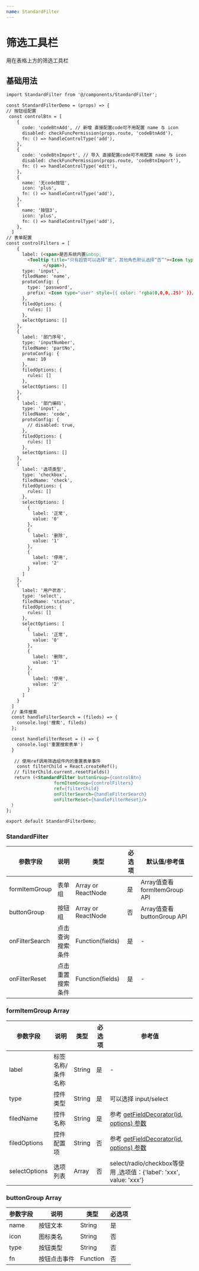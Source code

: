 ```yaml
---
name: StandardFilter
---
```

# 筛选工具栏

用在表格上方的筛选工具栏

## 基础用法

```html
import StandardFilter from '@/components/StandardFilter';

const StandardFilterDemo = (props) => {
// 按钮组配置
 const controlBtn = [
    {
      code: 'codeBtnAdd', // 新增 直接配置code可不用配置 name 与 icon
      disabled: checkFuncPermission(props.route, 'codeBtnAdd'),
      fn: () => handleControlType('add'),
    },
    {
      code: 'codeBtnImport', // 导入 直接配置code可不用配置 name 与 icon
      disabled: checkFuncPermission(props.route, 'codeBtnImport'),
      fn: () => handleControlType('edit'),
    },
    {
      name: '无code按钮',
      icon: 'plus',
      fn: () => handleControlType('add'),
    },
    {
      name: '按钮3',
      icon: 'plus',
      fn: () => handleControlType('add'),
    },
  ]
// 表单配置
const controlFilters = [
    {
      label: (<span>是否系统内置&nbsp;
        <Tooltip title="只有超管可以选择“是”，其他角色默认选择“否”"><Icon type="info-circle" /></Tooltip>
              </span>),
      type: 'input',
      filedName: 'name',
      protoConfig: {
        type: 'password',
        prefix: <Icon type="user" style={{ color: 'rgba(0,0,0,.25)' }}/>
      },
      filedOptions: {
        rules: []
      },
      selectOptions: []
    },
    {
      label: '部门序号',
      type: 'inputNumber',
      filedName: 'partNo',
      protoConfig: {
        max: 10
      },
      filedOptions: {
        rules: []
      },
      selectOptions: []
    },
    {
      label: '部门编码',
      type: 'input',
      filedName: 'code',
      protoConfig: {
        // disabled: true,
      },
      filedOptions: {
        rules: []
      },
      selectOptions: []
    },
    {
      label: '选项类型',
      type: 'checkbox',
      filedName: 'check',
      filedOptions: {
        rules: []
      },
      selectOptions: [
        {
          label: '正常',
          value: '0'
        },
        {
          label: '删除',
          value: '1'
        },
        {
          label: '停用',
          value: '2'
        }
      ]
    },
    {
      label: '用户状态',
      type: 'select',
      filedName: 'status',
      filedOptions: {
        rules: []
      },
      selectOptions: [
        {
          label: '正常',
          value: '0'
        },
        {
          label: '删除',
          value: '1'
        },
        {
          label: '停用',
          value: '2'
        }
      ]
    }
  ]
  // 条件搜索
  const handleFilterSearch = (fileds) => {
    console.log('搜索', fileds)
  };

  const handleFilterReset = () => {
    console.log('重置搜索表单')
  }
  
   // 使用ref调用筛选组件内的重置表单事件 
    const filterChild = React.createRef();
   // filterChild.current.resetFields()
   return (<StandardFilter buttonGroup={controlBtn} 
                  formItemGroup={controlFilters}
                  ref={filterChild}
                  onFilterSearch={handleFilterSearch}
                  onFilterReset={handleFilterReset}/>
  ）
};

export default StandardFilterDemo;
```

### StandardFilter
| 参数字段      | 说明  |   类型   |必选项| 默认值/参考值|
|----------|------|-------------|------|------|
| formItemGroup | 表单组 | Array or ReactNode | 是 | Array值查看 formItemGroup API |
| buttonGroup | 按钮组 | Array or ReactNode  | 否 | Array值查看 buttonGroup API |
| onFilterSearch | 点击查询搜索条件 | Function(fields) | 是 | - |
| onFilterReset | 点击重置搜索条件 | Function(fields) | 是 | -|


### formItemGroup Array
| 参数字段      | 说明  |   类型   |必选项| 参考值|
|----------|------|-------------|------|------|
| label | 标签名称/条件名称 | String | 是 |- |
| type | 控件类型 | String | 是 | 可以选择 input/select |
| filedName | 控件名称 | String | 是 |参考  [getFieldDecorator(id, options) 参数](https://ant.design/components/form-cn/#getFieldDecorator(id,-options)-参数) |
| filedOptions | 控件配置项 | String | 否 |参考  [getFieldDecorator(id, options) 参数](https://ant.design/components/form-cn/#getFieldDecorator(id,-options)-参数) |
| selectOptions | 选项列表 | Array | 否 | select/radio/checkbox等使用 ,选项值：{'label': 'xxx', value: 'xxx'}|

### buttonGroup Array
| 参数字段      | 说明  |   类型   |必选项|
|----------|------|-------------|------|
| name | 按钮文本 | String | 是 |
| icon | 图标类名 | String | 否 |
| type | 按钮类型 | String | 否 |
| fn | 按钮点击事件 | Function | 否 |
